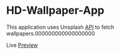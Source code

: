 # HD-Wallpaper-App

This application uses Unsplash [API](https://unsplash.com/developers) to fetch wallpapers.000000000000000000

Live [Preview](https://hd-wallpapers4k.netlify.app/)
